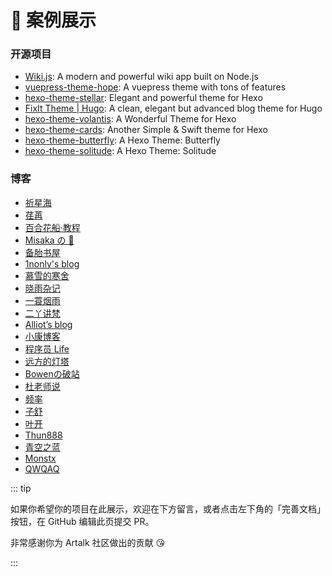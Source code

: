 # 🚀 案例展示

### 开源项目

- [Wiki.js](https://github.com/requarks/wiki/): A modern and powerful wiki app built on Node.js
- [vuepress-theme-hope](https://github.com/vuepress-theme-hope/vuepress-theme-hope): A vuepress theme with tons of features
- [hexo-theme-stellar](https://github.com/xaoxuu/hexo-theme-stellar): Elegant and powerful theme for Hexo
- [FixIt Theme | Hugo](https://github.com/Lruihao/FixIt): A clean, elegant but advanced blog theme for Hugo
- [hexo-theme-volantis](https://github.com/volantis-x/hexo-theme-volantis): A Wonderful Theme for Hexo
- [hexo-theme-cards](https://github.com/ChrAlpha/hexo-theme-cards): Another Simple & Swift theme for Hexo
- [hexo-theme-butterfly](https://github.com/jerryc127/hexo-theme-butterfly): A Hexo Theme: Butterfly
- [hexo-theme-solitude](https://github.com/valor-x/hexo-theme-solitude): A Hexo Theme: Solitude

### 博客

- [祈星海](https://www.zzzzhi.com)
- [荏苒](https://blog.renranz.cn)
- [百合花船·教程](https://jc.yuriboat.cn)
- [Misaka の 💭](https://blog.mska.ink/)
- [备胎书屋](https://beitai.cc)
- [1nonly's blog](https://blog.nonly.cn)
- [慕雪的寒舍](https://blog.musnow.top/)
- [晓雨杂记](https://www.lihaoyu.cn)
- [一蓑烟雨](https://easyf12.top/)
- [二丫讲梵](https://wiki.eryajf.net)
- [Alliot’s blog](https://www.iots.vip/)
- [小康博客](https://www.antmoe.com/)
- [程序员 Life](https://xuqilong.top)
- [远方的灯塔](https://terwergreen.com)
- [Bowenの破站](https://bowenyoung.cn/)
- [杜老师说](https://dusays.com/)
- [频率](https://pinlyu.com/)
- [子舒](https://zburu.com/)
- [叶开](https://xn--qpru0x.cn/)
- [Thun888](https://blog.hzchu.top/)
- [青空之蓝](https://blog.ixk.me/)
- [Monstx](https://blog.monsterx.cn/)
- [QWQAQ](https://qwqaq.com/)

::: tip

如果你希望你的项目在此展示，欢迎在下方留言，或者点击左下角的「完善文档」按钮，在 GitHub 编辑此页提交 PR。

非常感谢你为 Artalk 社区做出的贡献 😘

:::
